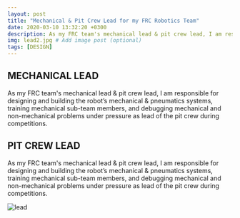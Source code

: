 ```yaml
---
layout: post
title: "Mechanical & Pit Crew Lead for my FRC Robotics Team"
date: 2020-03-10 13:32:20 +0300
description: As my FRC team's mechanical lead & pit crew lead, I am responsible for designing and building the robot’s mechanical & pneumatics systems, training mechanical sub-team members, and debugging mechanical and non-mechanical problems under pressure as lead of the pit crew during competitions. # Add post description (optional)
img: lead2.jpg # Add image post (optional)
tags: [DESIGN]
---
```


## MECHANICAL LEAD 
As my FRC team's mechanical lead & pit crew lead, I am responsible for designing and building the robot’s mechanical & pneumatics systems, training mechanical sub-team members, and debugging mechanical and non-mechanical problems under pressure as lead of the pit crew during competitions.

## PIT CREW LEAD
As my FRC team's mechanical lead & pit crew lead, I am responsible for designing and building the robot’s mechanical & pneumatics systems, training mechanical sub-team members, and debugging mechanical and non-mechanical problems under pressure as lead of the pit crew during competitions.

![lead](http://natgrrl.github.io/assets/img/lead.jpg)

